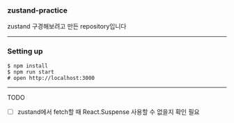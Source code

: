 ### zustand-practice

zustand 구경해보려고 만든 repository입니다

---

### Setting up

```shell
$ npm install
$ npm run start
# open http://localhost:3000
```

---

TODO

- [ ] zustand에서 fetch할 때 React.Suspense 사용할 수 없을지 확인 필요